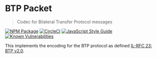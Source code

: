 # BTP Packet
> Codec for Bilateral Transfer Protocol messages

[![NPM Package](https://img.shields.io/npm/v/btp-packet.svg?style=flat)](https://npmjs.org/package/btp-packet)
[![CircleCI](https://circleci.com/gh/interledgerjs/btp-packet.svg?style=shield)](https://circleci.com/gh/interledgerjs/btp-packet)
[![JavaScript Style Guide](https://img.shields.io/badge/code_style-standard-brightgreen.svg)](https://standardjs.com)
[![Known Vulnerabilities](https://snyk.io/test/github/interledgerjs/btp-packet/badge.svg)](https://snyk.io/test/github/interledgerjs/btp-packet)

This implements the encoding for the BTP protocol as defined [IL-RFC 23: BTP v2.0](https://interledger.org/rfcs/0023-bilateral-transfer-protocol/).
